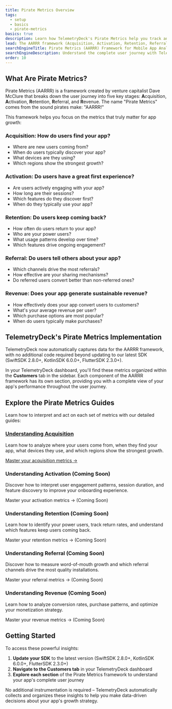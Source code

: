 ```yaml
---
title: Pirate Metrics Overview
tags:
  - setup
  - basics
  - pirate-metrics
basics: true
description: Learn how TelemetryDeck's Pirate Metrics help you track and optimize each stage of your app's user journey.
lead: The AARRR framework (Acquisition, Activation, Retention, Referral, Revenue) provides a powerful lens for understanding your app's growth. TelemetryDeck now automatically captures these metrics to give you actionable insights without additional code.
searchEngineTitle: Pirate Metrics (AARRR) Framework for Mobile App Analytics
searchEngineDescription: Understand the complete user journey with TelemetryDeck's automatic AARRR (Pirate Metrics) tracking for mobile and desktop apps.
order: 10
---
```


## What Are Pirate Metrics?

Pirate Metrics (AARRR) is a framework created by venture capitalist Dave McClure that breaks down the user journey into five key stages: **A**cquisition, **A**ctivation, **R**etention, **R**eferral, and **R**evenue. The name "Pirate Metrics" comes from the sound pirates make: "AARRR!"

This framework helps you focus on the metrics that truly matter for app growth:

### **Acquisition**: How do users find your app?
- Where are new users coming from?
- When do users typically discover your app?
- What devices are they using?
- Which regions show the strongest growth?

### **Activation**: Do users have a great first experience?
- Are users actively engaging with your app?
- How long are their sessions?
- Which features do they discover first?
- When do they typically use your app?

### **Retention**: Do users keep coming back?
- How often do users return to your app?
- Who are your power users?
- What usage patterns develop over time?
- Which features drive ongoing engagement?

### **Referral**: Do users tell others about your app?
- Which channels drive the most referrals?
- How effective are your sharing mechanisms?
- Do referred users convert better than non-referred ones?

### **Revenue**: Does your app generate sustainable revenue?
- How effectively does your app convert users to customers?
- What's your average revenue per user?
- Which purchase options are most popular?
- When do users typically make purchases?

## TelemetryDeck's Pirate Metrics Implementation

TelemetryDeck now automatically captures data for the AARRR framework, with no additional code required beyond updating to our latest SDK (SwiftSDK 2.8.0+, KotlinSDK 6.0.0+, FlutterSDK 2.3.0+).

In your TelemetryDeck dashboard, you'll find these metrics organized within the **Customers** tab in the sidebar. Each component of the AARRR framework has its own section, providing you with a complete view of your app's performance throughout the user journey.

## Explore the Pirate Metrics Guides

Learn how to interpret and act on each set of metrics with our detailed guides:

### [Understanding Acquisition](/docs/pirate-metrics/acquisition)
Learn how to analyze where your users come from, when they find your app, what devices they use, and which regions show the strongest growth.

[Master your acquisition metrics →](/docs/pirate-metrics/acquisition)

### Understanding Activation (Coming Soon)
Discover how to interpret user engagement patterns, session duration, and feature discovery to improve your onboarding experience.

Master your activation metrics → (Coming Soon)

### Understanding Retention (Coming Soon)
Learn how to identify your power users, track return rates, and understand which features keep users coming back.

Master your retention metrics → (Coming Soon)

### Understanding Referral (Coming Soon)
Discover how to measure word-of-mouth growth and which referral channels drive the most quality installations.

Master your referral metrics → (Coming Soon)

### Understanding Revenue (Coming Soon)
Learn how to analyze conversion rates, purchase patterns, and optimize your monetization strategy.

Master your revenue metrics → (Coming Soon)

## Getting Started

To access these powerful insights:

1. **Update your SDK** to the latest version (SwiftSDK 2.8.0+, KotlinSDK 6.0.0+, FlutterSDK 2.3.0+)
2. **Navigate to the Customers tab** in your TelemetryDeck dashboard
3. **Explore each section** of the Pirate Metrics framework to understand your app's complete user journey

No additional instrumentation is required – TelemetryDeck automatically collects and organizes these insights to help you make data-driven decisions about your app's growth strategy.
